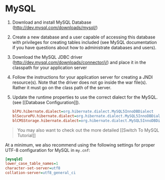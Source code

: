 # MySQL

1. Download and install MySQL Database (http://dev.mysql.com/downloads/mysql/)

2. Create a new database and a user capable of accessing this database with privileges for creating tables included (see MySQL documentation if you have questions about how to administrate databases and users).

3. Download the MySQL JDBC driver (http://dev.mysql.com/downloads/connector/j/) and place it in the classpath for your application server

4. Follow the instructions for your application server for creating a JNDI resource(s). Note that the driver does not go inside the war file(s). Rather it must go on the class path of the server.

6. Update the runtime properties to use the correct dialect for the MySQL. (see [[Database Configuration]]).

    ```ini
    blPU.hibernate.dialect=org.hibernate.dialect.MySQL5InnoDBDialect
    blSecurePU.hibernate.dialect=org.hibernate.dialect.MySQL5InnoDBDialect
    blCMSStorage.hibernate.dialect=org.hibernate.dialect.MySQL5InnoDBDialect
    ```

> You may also want to check out the more detailed [[Switch To MySQL Tutorial]]

At a minimum, we also recommend using the following settings for proper UTF-8 configuration for MySQL in `my.cnf`:

```ini
[mysqld]
lower_case_table_names=1
character-set-server=utf8
collation-server=utf8_general_ci
```
